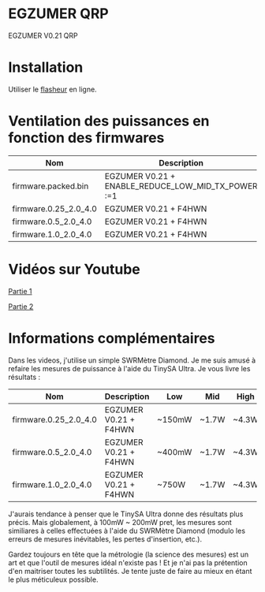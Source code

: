 # EGZUMER QRP
EGZUMER V0.21 QRP

# Installation

Utiliser le [flasheur](https://egzumer.github.io/uvtools/) en ligne.

# Ventilation des puissances en fonction des firmwares

| Nom |	Description | Low | Mid | High |
| --------- | ------------ | ------------ | ------------ | ------------ |
| firmware.packed.bin | EGZUMER V0.21 + ENABLE_REDUCE_LOW_MID_TX_POWER :=1 | ~100mW | ~500mW | ~4W|
| firmware.0.25_2.0_4.0 | EGZUMER V0.21 + F4HWN | ~250mW | ~2W | ~4W |
| firmware.0.5_2.0_4.0 | EGZUMER V0.21 + F4HWN | ~500mW | ~2W | ~4W |
| firmware.1.0_2.0_4.0 | EGZUMER V0.21 + F4HWN | ~1W | ~2W | ~4W |

# Vidéos sur Youtube

[Partie 1](https://www.youtube.com/watch?v=aueOkAnnEcM)

[Partie 2](https://www.youtube.com/watch?v=INs5kHHVxII)

# Informations complémentaires

Dans les videos, j'utilise un simple SWRMètre Diamond. Je me suis amusé à refaire les mesures de puissance à l'aide du TinySA Ultra. Je vous livre les résultats :

| Nom |	Description | Low | Mid | High |
| --------- | ------------ | ------------ | ------------ | ------------ |
| firmware.0.25_2.0_4.0 | EGZUMER V0.21 + F4HWN | ~150mW | ~1.7W | ~4.3W |
| firmware.0.5_2.0_4.0 | EGZUMER V0.21 + F4HWN | ~400mW | ~1.7W | ~4.3W |
| firmware.1.0_2.0_4.0 | EGZUMER V0.21 + F4HWN | ~750W | ~1.7W | ~4.3W |

J'aurais tendance à penser que le TinySA Ultra donne des résultats plus précis. Mais globalement, à 100mW ~ 200mW pret, les mesures sont similiares à celles effectuées à l'aide du SWRMètre Diamond (modulo les erreurs de mesures inévitables, les pertes d'insertion, etc.). 

Gardez toujours en tête que la métrologie (la science des mesures) est un art et que l'outil de mesures idéal n'existe pas ! Et je n'ai pas la prétention d'en maitriser toutes les subtilités. Je tente juste de faire au mieux en étant le plus méticuleux possible. 